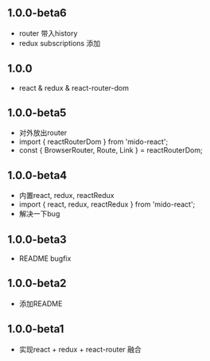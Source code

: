 ## 1.0.0-beta6
- router 带入history
- redux subscriptions 添加

## 1.0.0
- react & redux & react-router-dom

## 1.0.0-beta5
- 对外放出router
- import { reactRouterDom } from 'mido-react';
- const { BrowserRouter, Route, Link } = reactRouterDom;

## 1.0.0-beta4
- 内置react, redux, reactRedux
- import { react, redux, reactRedux } from 'mido-react';
- 解决一下bug

## 1.0.0-beta3
- README bugfix

## 1.0.0-beta2
- 添加README

## 1.0.0-beta1
- 实现react + redux + react-router 融合